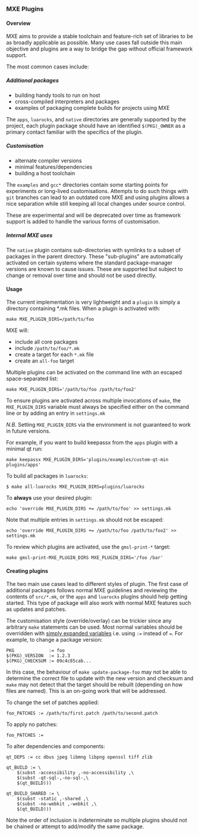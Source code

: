 ### MXE Plugins

#### Overview

MXE aims to provide a stable toolchain and feature-rich set of libraries to
be as broadly applicable as possible. Many use cases fall outside this main
objective and plugins are a way to bridge the gap without official framework
support.

The most common cases include:

##### Additional packages

  - building handy tools to run on host
  - cross-compiled interpreters and packages
  - examples of packaging complete builds for projects using MXE

The `apps`, `luarocks`, and `native` directories are generally supported by
the project, each plugin package should have an identified `$(PKG)_OWNER` as
a primary contact familiar with the specifics of the plugin.

##### Customisation

  - alternate compiler versions
  - minimal features/dependencies
  - building a host toolchain

The `examples` and `gcc*` directories contain some starting points for
experiments or long-lived customisations. Attempts to do such things with
`git` branches can lead to an outdated core MXE and using plugins allows a
nice separation while still keeping all local changes under source control.

These are experimental and will be deprecated over time as framework support
is added to handle the various forms of customisation.

##### Internal MXE uses

The `native` plugin contains sub-directories with symlinks to a subset of
packages in the parent directory. These "sub-plugins" are automatically
activated on certain systems where the standard package-manager versions are
known to cause issues. These are supported but subject to change or removal
over time and should not be used directly.

#### Usage

The current implementation is very lightweight and a `plugin` is simply a
directory containing *.mk files. When a plugin is activated with:

```
make MXE_PLUGIN_DIRS=/path/to/foo
```

MXE will:

  - include all core packages
  - include `/path/to/foo/*.mk`
  - create a target for each `*.mk` file
  - create an `all-foo` target

Multiple plugins can be activated on the command line with an escaped
space-separated list:

```
make MXE_PLUGIN_DIRS='/path/to/foo /path/to/foo2'
```

To ensure plugins are activated across multiple invocations of `make`, the
`MXE_PLUGIN_DIRS` variable must always be specified either on the command line
or by adding an entry in `settings.mk`

*N.B.* Setting `MXE_PLUGIN_DIRS` via the environment is not guaranteed to
work in future versions.

For example, if you want to build keepassx from the `apps` plugin with
a minimal qt run:

```
make keepassx MXE_PLUGIN_DIRS='plugins/examples/custom-qt-min plugins/apps'
```

To build all packages in `luarocks`:

```
$ make all-luarocks MXE_PLUGIN_DIRS=plugins/luarocks
```

To **always** use your desired plugin:

```
echo 'override MXE_PLUGIN_DIRS += /path/to/foo' >> settings.mk
```

Note that multiple entries in `settings.mk` should not be escaped:

```
echo 'override MXE_PLUGIN_DIRS += /path/to/foo /path/to/foo2' >> settings.mk
```

To review which plugins are activated, use the `gmsl-print-*` target:

```
make gmsl-print-MXE_PLUGIN_DIRS MXE_PLUGIN_DIRS='/foo /bar'
```

#### Creating plugins

The two main use cases lead to different styles of plugin. The first case of
additional packages follows normal MXE guidelines and reviewing the contents of
`src/*.mk`, or the `apps` and `luarocks` plugins should help getting started.
This type of package will also work with normal MXE features such as updates
and patches.

The customisation style (override/overlay) can be trickier since any arbitrary
`make` statements can be used. Most normal variables should be overridden with
[simply expanded variables](https://www.gnu.org/software/make/manual/html_node/Flavors.html#Flavors)
i.e. using `:=` instead of `=`. For example, to change a package version:

```make
PKG             := foo
$(PKG)_VERSION  := 1.2.3
$(PKG)_CHECKSUM := 09c4c85cab...
```

In this case, the behaviour of `make update-package-foo` may not be able to
determine the correct file to update with the new version and checksum and
`make` may not detect that the target should be rebuilt (depending on how
files are named). This is an on-going work that will be addressed.

To change the set of patches applied:

```make
foo_PATCHES := /path/to/first.patch /path/to/second.patch
```

To apply no patches:

```make
foo_PATCHES :=
```

To alter dependencies and components:

```make
qt_DEPS := cc dbus jpeg libmng libpng openssl tiff zlib

qt_BUILD := \
    $(subst -accessibility ,-no-accessibility ,\
    $(subst -qt-sql-,-no-sql-,\
    $(qt_BUILD)))

qt_BUILD_SHARED := \
    $(subst -static ,-shared ,\
    $(subst -no-webkit ,-webkit ,\
    $(qt_BUILD)))
```

Note the order of inclusion is indeterminate so multiple plugins should not
be chained or attempt to add/modify the same package.
